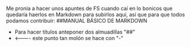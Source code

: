 Me pronía a hacer unos apuntes de FS cuando caí en lo bonicos que quedaría haerlos en Markdown para subirlos aquí, así que para que todos podamos contribuir:
##MANUAL BÁSICO DE MARKDOWN
- Para hacer títulos anteponer dos almuadillas "##"
- <---- este punto tan molón se hace con "\-"